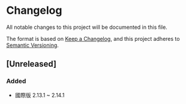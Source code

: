 # Changelog

All notable changes to this project will be documented in this file.

The format is based on [Keep a Changelog](https://keepachangelog.com/zh-TW/1.0.0/),
and this project adheres to [Semantic Versioning](https://semver.org/spec/v2.0.0.html).

## [Unreleased]

### Added

- 國際版 2.13.1 ~ 2.14.1

